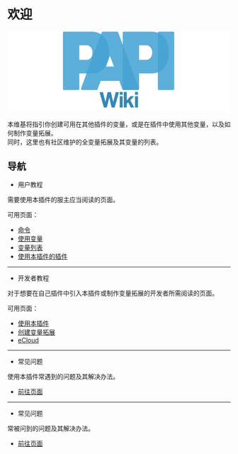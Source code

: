 # 欢迎

![](images/wiki-logo.png)

本维基将指引你创建可用在其他插件的变量，或是在插件中使用其他变量，以及如何制作变量拓展。  
同时，这里也有社区维护的全变量拓展及其变量的列表。

## 导航

* 用户教程

需要使用本插件的服主应当阅读的页面。

可用页面：
* [命令](user-guides.commands.md)
* [使用变量](user-guides.using-placeholders.md)
* [变量列表](user-guides.placeholder-list.md)
* [使用本插件的插件](user-guides.plugins-using-placeholderapi.md)

- - -

* 开发者教程

对于想要在自己插件中引入本插件或制作变量拓展的开发者所需阅读的页面。

可用页面：

* [使用本插件](dev-guides.using-placeholderapi.md)
* [创建变量拓展](dev-guides.creating-a-placeholderexpansion.md)
* [eCloud](dev-guides.ecloud.md)

- - -

* 常见问题

使用本插件常遇到的问题及其解决办法。

* [前往页面](common-issues.md)

- - -

* 常见问题

常被问到的问题及其解决办法。

* [前往页面](faq.md)